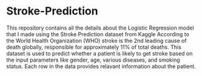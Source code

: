 # Stroke-Prediction
This repository contains all the details about the Logistic Regression model that I made using the Stroke Prediction dataset from Kaggle
According to the World Health Organization (WHO) stroke is the 2nd leading cause of death globally, responsible for approximately 11% of total deaths.
This dataset is used to predict whether a patient is likely to get stroke based on the input parameters like gender, age, various diseases, and smoking status. Each row in the data provides relavant information about the patient.
